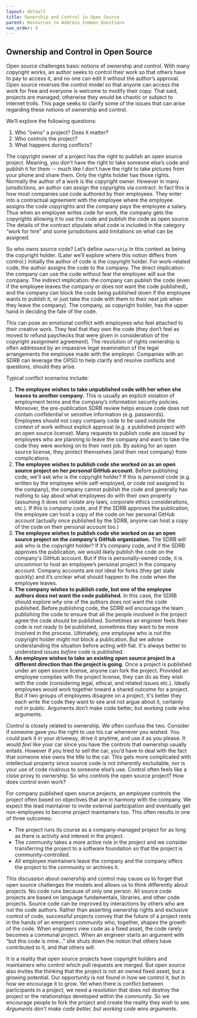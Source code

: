 ```yaml
---
layout: default
title: Ownership and Control in Open Source
parent: Resources to Address Common Questions
nav_order: 9
---
```


## Ownership and Control in Open Source

Open source challenges basic notions of ownership and control. With many copyright works, an author seeks to control their work so that others have to pay to access it, and no one can edit it without the author’s approval. Open source reverses the control model so that anyone can access the work for free and everyone is welcome to modify their copy. That said, projects are managed; otherwise they would be chaotic or subject to internet trolls. This page seeks to clarify some of the issues that can arise regarding these notions of ownership and control.

We’ll explore the following questions:
1. Who “owns” a project? Does it matter?
1. Who controls the project?
1. What happens during conflicts?

The copyright owner of a project has the right to publish an open source project. Meaning, you don't have the right to take someone else’s code and publish it for them -- much like I don't have the right to take pictures from your phone and share them. Only the rights holder has those rights. Normally the author of a work is the copyright owner. However in many jurisdictions, an author can assign the copyrights via contract. In fact this is how most companies use code authored by their employees. They enter into a contractual agreement with the employee where the employee assigns the code copyrights and the company pays the employee a salary. Thus when an employee writes code for work, the company gets the copyrights allowing it to use the code and publish the code as open source. The details of the contract stipulate what code is included in the category “work for hire” and some jurisdictions add limitations on what can be assigned.

So who owns source code? Let’s define `ownership` in this context as being the copyright holder. (Later we’ll explore where this notion differs from control.) Initially the author of code is the copyright holder. For work-related code, the author assigns the code to the company. The direct implication: the company can use the code without fear the employee will sue the company. The indirect implication: the company can publish the code (even if the employee leaves the company or does not want the code published), and the company can block the code being published (even if the employee wants to publish it, or just take the code with them to their next job when they leave the company). The company, as copyright holder, has the upper hand in deciding the fate of the code.

This can pose an emotional conflict with employees who feel attached to their creative work. They feel that _they_ own the code (they don’t feel as moved to refund paychecks that were given in consideration of the copyright assignment agreement). The resolution of rights ownership is often addressed by an impassive legal examination of the legal arrangements the employee made with the employer. Companies with an SDRB can leverage the OPSO to help clarify and resolve conflicts and questions, should they arise.

Typical conflict scenarios include:
1. **The employee wishes to take unpublished code with her when she leaves to another company.** This is usually an explicit violation of employment terms and the company’s information security policies. Moreover, the pre-publication SDRB review helps ensure code does not contain confidential or sensitive information (e.g. passwords). Employees should not copy company code to be used outside the context of work without explicit approval (e.g. a published project with an open source license). Many requests to publish code are issued by employees who are planning to leave the company and want to take the code they were working on to their next job. By asking for an open source license, they protect themselves (and their next company) from complications.
1. **The employee wishes to publish code she worked on as an open source project on her _personal_ GitHub account.** Before publishing code, we'll ask who is the copyright holder? If this is _personal_ code (e.g. written by the employee while self-employed, or code not assigned to the company), the company cannot publish the code and generally has nothing to say about what employees do with their own property (assuming it does not violate any laws, corporate ethics considerations, etc.). If this is _company_ code, and if the SDRB approves the publication, the employee can host a copy of the code on her personal GitHub account (actually once published by the SDRB, anyone can host a copy of the code on their personal account too.)
1. **The employee wishes to publish code she worked on as an open source project on the _company’s_ GitHub organization.** The SDRB will ask who is the copyright holder? If it’s company code, and if the SDRB approves the publication, we would likely publish the code on the company's GitHub account. But if this is personally-owned code, it is uncommon to host an employee’s personal project in the company account. Company accounts are not ideal for forks (they get stale quickly) and it’s unclear what should happen to the code when the employee leaves.
1. **The company wishes to publish code, but one of the employee authors does not want the code published.** In this case, the SDRB should explore _why_ one of the authors does not want the code published. Before publishing code, the SDRB will encourage the team publishing the code to ensure that all the people involved in the project agree the code should be published. Sometimes an engineer feels their code is not ready to be published, sometimes they want to be more involved in the process. Ultimately, one employee who is not the copyright holder might not block a publication. But we advise understanding the situation before acting with fiat. It's always better to understand issues _before_ code is publiished.
1. **An employee wishes to take an existing open source project in a different direction than the project is going.** Once a project is published under an open source license, anyone can fork the project. Provided an employee complies with the project license, they can do as they wish with the code (considering legal, ethical, and related issues etc.). Ideally employees would work together toward a shared outcome for a project. But if two groups of employees disagree on a project, it's better they each write the code they want to see and not argue about it, certainly not in public. Arguments don’t make code better, but working code wins arguments.

Control is closely related to ownership. We often confuse the two. Consider if someone gave you the right to use his car whenever you wished. You could park it in your driveway, drive it anytime, and use it as you please. It would _feel_ like your car since you have the controls that ownership usually entails. However if you tried to sell the car, you’d have to deal with the fact that someone else owns the title to the car. This gets more complicated with intellectual property since source code is not inherently excludable, nor is your use of code rivalrous to someone else’s use. Control often feels like a close proxy to ownership. So who controls the open source project? How does control even work?

For company published open source projects, an employee controls the project often based on objectives that are in harmony with the company. We expect the lead maintainer to invite external participation and eventually get non-employees to become project maintainers too. This often results in one of three outcomes:
* The project runs its course as a company-managed project for as long as there is activity and interest in the project.
* The community takes a more active role in the project and we consider transferring the project to a software foundation so that the project is community-controlled.
* All employee maintainers leave the company and the company offers the project to the community or archives it.

This discussion about ownership and control may cause us to forget that open source challenges the models and allows us to think differently about projects. No code runs because of only one person. All source code projects are based on language fundamentals, libraries, and other code projects. Source code can be improved by interactions by others who are not the code authors. Rather than asserting ownership rights and exclusive control of code, successful projects convey that the future of a project rests in the hands of an emergent community who, together, shapes the growth of the code. When engineers view code as a fixed asset, the code rarely becomes a communal project. When an engineer starts an argument with “but this code is mine…” she shuts down the notion that others have contributed to it, and that others will.

It is a reality that open source projects have copyright holders and maintainers who control which pull requests are merged. But open source also invites the thinking that the project is not an owned fixed asset, but a growing potential. Our opportunity is not found in how we control it, but in how we encourage it to grow. Yet when there is conflict between participants in a project, we need a resolution that does not destroy the project or the relationships developed within the community. So we encourage people to fork the project and create the reality they wish to see. _Arguments don’t make code better, but working code wins arguments._
